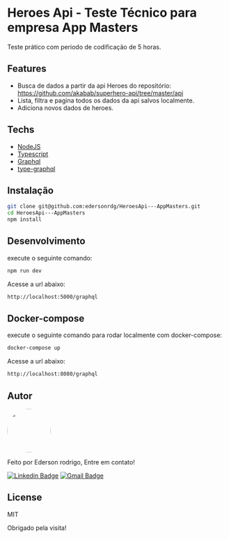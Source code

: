 # Heroes Api - Teste Técnico para empresa App  Masters

Teste prático com periodo de codificação de 5 horas.

## Features

- Busca de dados a partir da api Heroes do repositório: https://github.com/akabab/superhero-api/tree/master/api
- Lista, filtra e pagina todos os dados da api salvos localmente.
- Adiciona novos dados de heroes.

## Techs

- [NodeJS](https://nodejs.org/en/)
- [Typescript](https://www.typescriptlang.org)
- [Graphql](https://graphql.org/)
- [type-graphql](https://typegraphql.com/)


## Instalação

```sh
git clone git@github.com:edersonrdg/HeroesApi---AppMasters.git
cd HeroesApi---AppMasters
npm install
```



## Desenvolvimento

execute o seguinte comando:

```sh
npm run dev

```

Acesse a url abaixo:
```sh
http://localhost:5000/graphql

```

## Docker-compose

execute o seguinte comando para rodar localmente com docker-compose:

```sh
docker-compose up

```

Acesse a url abaixo:
```sh
http://localhost:8080/graphql

```


## Autor

<a href="https://github.com/edersonrdg">
 <img style="border-radius: 50%;" src="https://avatars.githubusercontent.com/u/60035985?s=460&u=3f67302dcc7cc3e33a51c71ad77fba31d6d2f6e1&v=4" width="100px;" alt=""/>
 <br />
 </a>


Feito por Ederson rodrigo, Entre em contato!

[![Linkedin Badge](https://img.shields.io/badge/-edersonsl-blue?style=flat-square&logo=Linkedin&logoColor=white&link=https://www.linkedin.com/in/edersonsl/)](https://www.linkedin.com/in/edersonsl/)
[![Gmail Badge](https://img.shields.io/badge/-edersonrodrigo31@gmail.com-c14438?style=flat-square&logo=Gmail&logoColor=white&link=mailto:edersonrodrigo31@gmail.com)](mailto:edersonrodrigo31@gmail.com)

## License

MIT

Obrigado pela visita!
